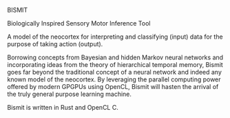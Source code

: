 BISMIT

Biologically Inspired Sensory Motor Inference Tool

A model of the neocortex for interpreting and classifying (input) data for the purpose of taking action (output).

Borrowing concepts from Bayesian and hidden Markov neural networks and incorporating ideas from the theory of hierarchical temporal memory, Bismit goes far beyond the traditional concept of a neural network and indeed any known model of the neocortex. By leveraging the parallel computing power offered by modern GPGPUs using OpenCL, Bismit will hasten the arrival of the truly general purpose learning machine.

Bismit is written in Rust and OpenCL C.
